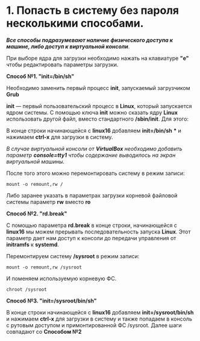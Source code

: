 # 1. Попасть в систему без пароля несколькими способами.

***Все способы подразумевают наличие физического доступа к машине, либо доступ к виртуальной консоли***.

При выборе ядра для загрузки необходимо нажать на клавиатуре **"e"** чтобы редактировать параметры загрузки.

**Способ №1. "init=/bin/sh"**

Необходимо заменить первый процесс **init**, запускаемый загрузчиком **Grub**

**init** — первый пользовательский процесс в **Linux**, который запускается ядром системы. С помощью ключа **init** можно сказать ядру **Linux** использовать другой файл, вместо стандартного **/sbin/init**. Для этого:

В конце строки начинающейся с **linux16** добавляем **init=/bin/sh** **\*** и нажимаем **сtrl-x** для загрузки в систему.

*В случае виртуальной консоли от  **VirtualBox** необходимо добавить параметр **console=tty1** чтобы содержание выводилось на экран виртуальной машины.*

После того этого можно перемонтировать систему в режим записи:

```mount -o remount,rw /```

Либо заранее указать в параметрах загрузки корневой файловой системы параметр **rw** вместо **ro**

**Способ №2. "rd.break"**

С помощью параметра **rd.break** в конце строки, начинающейся с **linux16** мы можем прерывать последовательность запуска **Linux**. Этот параметр дает нам доступ к консоли до передачи управления от **initramfs** к **systemd**.

Перемонтируем систему **/sysroot** в режим записи:

```mount -o remount,rw /sysroot```

И поменяем используемую корневую ФС.

```chroot /sysroot```


**Способ №3. "init=/sysroot/bin/sh"**

В конце строки начинающейся с **linux16** добавляем **init=/sysroot/bin/sh** и нажимаем **сtrl-x** для загрузки в систему и также попадаем в консоль с рутовым доступом и примонтированной ФС /sysroot. Далее шаги совпадают со **Способом №2**
